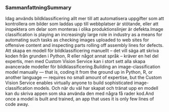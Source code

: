 ### <a name="summary"></a><span data-ttu-id="f4b61-101">Sammanfattning</span><span class="sxs-lookup"><span data-stu-id="f4b61-101">Summary</span></span>

<span data-ttu-id="f4b61-102">Idag används bildklassificering allt mer till att automatisera uppgifter som att kontrollera om bilder som laddas upp till webbplatser är stötande, eller att inspektera om delar som monteras i olika produktionslinjer är defekta.</span><span class="sxs-lookup"><span data-stu-id="f4b61-102">Image classification is playing an increasingly large role in industry as a means for automating such tasks as checking images uploaded to web sites for offensive content and inspecting parts rolling off assembly lines for defects.</span></span> <span data-ttu-id="f4b61-103">Att skapa en modell för bildklassificering manuellt – det vill säga att skriva koden från grunden i Python, R eller något annat språk – kräver en hel del expertis, men med Custom Vision Service kan i stort sett alla skapa avancerade modeller för bildklassificering.</span><span class="sxs-lookup"><span data-stu-id="f4b61-103">Building an image-classification model manually — that is, coding it from the ground up in Python, R, or another language — requires no small amount of expertise, but the Custom Vision Service enables virtually anyone to build sophisticated image-classification models.</span></span> <span data-ttu-id="f4b61-104">Och när du väl har skapat och tränat upp en modell kan du skriva appen som ska använda den med några få rader kod.</span><span class="sxs-lookup"><span data-stu-id="f4b61-104">And once a model is built and trained, an app that uses it is only few lines of code away.</span></span>